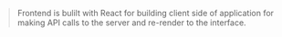 > Frontend is bulilt with React for building client side of application for making API calls to the server and re-render to the interface.
